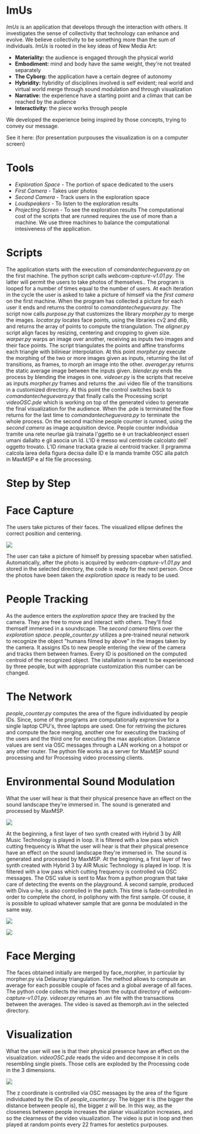 # ImUs
*ImUs* is an application that develops through the interaction with others. It investigates the sense of collectivity that technology can enhance and evolve. We believe collectivity to be something more than the sum of individuals.
*ImUs* is rooted in the key ideas of New Media Art:

- **Materiality:** the audience is engaged through the physical world
- **Embodiment:** mind and body have the same weight, they're not treated separately
- **The Cyborg:** the application have a certain degree of autonomy
- **Hybridity:** hybridity of disciplines involved is self evident; real world and virtual world merge through sound modulation and through visualization
- **Narrative:** the experience have a starting point and a climax that can be reached by the audience
- **Interactivity:** the piece works through people

We developed the experience being inspired by those concepts, trying to convey our message.

See it here: (for presentation purpouses the visualization is on a computer screen)

# Tools
- *Exploration Space* - The portion of space dedicated to the users
- *First Camera* - Takes user photos
- *Second Camera* - Track users in the exploration space
- *Loudspeakers* - To listen to the exploration results
- *Projecting Screen* - To see the exploration results
The computational cost of the scripts that are runned requires the use of more than a machine. We use three machines to balance the computational intesiveness of the application.

# Scripts
The application starts with the execution of *comandantecheguevara.py* on the first machine. The python script calls *webcam-capture-v1.01.py*. The latter will permit the users to take photos of themselves.. The program is looped for a number of times equal to the number of users. At each iteration in the cycle the user is asked to take a picture of himself via the *first camera* on the first machine. When the program has collected a picture for each user it ends and returns the control to *comandantecheguevara.py*. The script now calls *purpose.py* that customizes the library *morpher.py* to merge the images. *locator.py* locates face points, using the libraries cv2 and dlib, and returns the array of points to compute the triangulation. The *aligner.py* script align faces by resizing, centering and cropping to given size. *warper.py* warps an image over another, receiving as inputs two images and their face points. The script triangulates the points and affine transforms each triangle with biliniear interpolation. At this point *morpher.py* execute the morphing of the two or more images given as inputs, returning the list of transitions, as frames, to morph an image into the other. *averager.py* returns the static average image between the inputs given. *blender.py* ends the process by blending the images in one. *videoer.py* is the scripts that receive as inputs *morpher.py* frames and returns the .avi video file of the transitions in a customized directory. At this point the control switches back to *comandantecheguevara.py* that finally calls the Processing script *videoOSC.pde* which is working on top of the generated video to generate the final visualization for the audience. When the .pde is terminated the flow returns for the last time to *comandantecheguevara.py* to terminate the whole process. On the second machine people counter is runned, using the *second camera* as image acquisition device. People counter individua tramite una rete neurlae già trainata l'ggetto se è un trackableonject esseri umani dallalto e gli asocia un Id. L'ID è messo wul centroide calcolato dell' oggetto trovato. L'ID rimane trackata grazie al centroid tracker. Il prgramma calcola larea della figura decisa dalle ID e la manda tramite OSC alla patch in MaxMSP e al file file processing. 

# Step by Step

# Face Capture 
The users take pictures of their faces. The visualized ellipse defines the correct position and centering. 

![](resources/facecapture.jpg)

The user can take a picture of himself by pressing spacebar when satisfied. Automatically, after the photo is acquired by *webcam-capture-v1.01.py* and stored in the selected directory, the code is ready for the next person. Once the photos have been taken the *exploration space* is ready to be used.

# People Tracking
As the audence enters the *exploration space* they are tracked by the camera. They are free to move and interact with others. They'll find themself immersed in a soundscape. 
The *second camera* films over the *exploration space*. *people_counter.py* utilizes a pre-trained neural network to recognize the object "humans filmed by above" in the images taken by the camera. It assigns IDs to new people entering the view of the camera and tracks them between frames. Every ID is positioned on the computed centroid of the recognized object. 
The istallation is meant to be experienced by three people, but with appropriate customization this number can be changed.

# The Network
*people_counter.py* computes the area of the figure individuated by people IDs. Since, some of the programs are computationally exprensive for a single laptop CPU's, three laptops are used. One for retriving the pictures and compute the face merging, another one for executing the tracking of the users and the third one for executing the max application. Distance values are sent via OSC messages through a LAN working on a hotspot or any other router.  The python file works as a server for MaxMSP sound processing and for Processing video processing clients.

# Environmental Sound Modulation
What the user will hear is that their physical presence have an effect on the sound landscape they're immersed in. The sound is generated and processed by MaxMSP.

![](resources/max_pat.jpg)

At the beginning, a first layer of two synth created with Hybrid 3 by AIR Music Technology is played in loop. It is filtered with a low pass which cutting frequency is What the user will hear is that their physical presence have an effect on the sound landscape they're immersed in. 
The sound is generated and processed by MaxMSP. At the beginning, a first layer of two synth created with Hybrid 3 by AIR Music Technology is played in loop. It is filtered with a low pass which cutting frequency is controlled via OSC messages. The OSC value is sent to Max from a python program that take care of detecting the events on the playground. 
A second sample, produced with Diva u-he, is also controlled in the patch. This time is fade-controlled in order to complete the chord, in poliphony with the first sample.
Of couse, it is possible to upload whatever sample that are gonna be modulated in the same way.


![](resources/hybrid.png)

![](resources/diva.jpg)

# Face Merging
The faces obtained initially are merged by face_morpher, in particular by morpher.py via Delaunay triangulation. The method allows to compute an average for each possible couple of faces and a global average of all faces. The python code collects the images from the output directory of *webcam-capture-v1.01.py*.
*videoer.py* returns an .avi file with the transactions between the averages. 
The video is saved as themorph.avi in the selected directory.

# Visualization
What the user will see is that their physical presence have an effect on the visualization.
*videoOSC.pde* reads the video and decompose it in cells resembling single pixels. 
Those cells are exploded by the Processing code in the 3 dimensions. 

![](resources/visualization.png)

The z coordinate is controlled via OSC messages by the area of the figure individuated by the IDs of *people_counter.py*. The bigger it is (the bigger the distance between people is), the bigger z will be. In this way, as the closeness between people increases the planar visualization increases, and so the clearness of the video visualization.
The video is put in loop and then played at random points every 22 frames for aestetics purpouses.

